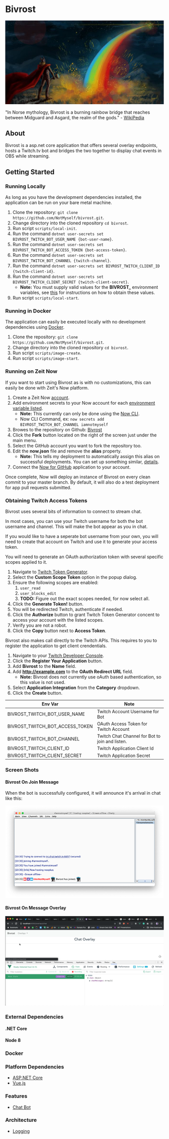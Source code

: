 # Bivrost

![Bivrost](/docs/images/bivrost-readme-header.jpg?raw=true "Bivrost")

"In Norse mythology, Bivrost is a burning rainbow bridge that reaches between Midguard and Asgard, the realm of the gods." - [WikiPedia](https://en.wikipedia.org/wiki/Bifr%C3%B6st)

## About

Bivrost is a asp.net core application that offers several overlay endpoints, hosts a Twitch.tv bot and bridges the two together to display chat events in OBS while streaming.

## Getting Started

### Running Locally

As long as you have the development dependencies installed, the application can be run on your bare metal machine.

1. Clone the repository: `git clone https://github.com/NotMyself/bivrost.git`.
1. Change directory into the cloned repository `cd bivrost`.
1. Run script `scripts/local-init`.
1. Run the command `dotnet user-secrets set BIVROST_TWITCH_BOT_USER_NAME {bot-user-name}`.
1. Run the command `dotnet user-secrets set BIVROST_TWITCH_BOT_ACCESS_TOKEN {bot-access-token}`.
1. Run the command `dotnet user-secrets set BIVROST_TWITCH_BOT_CHANNEL {twitch-channel}`.
1. Run the command `dotnet user-secrets set BIVROST_TWITCH_CLIENT_ID {twitch-client-id}`.
1. Run the command `dotnet user-secrets set BIVROST_TWITCH_CLIENT_SECRET {twitch-client-secret}`.
   - **Note:** You must supply valid values for the **BIVROST_** environment variables, see [this](#obtaining-twitch-access-tokens) for instructions on how to obtain these values.
1. Run script `scripts/local-start`.

### Running in Docker

The application can easily be executed locally with no development dependencies using [Docker](https://www.docker.com/).

1. Clone the repository: `git clone https://github.com/NotMyself/bivrost.git`.
2. Change directory into the cloned repository `cd bivrost`.
3. Run script `scripts/image-create`.
4. Run script `scripts/image-start`.

### Running on Zeit Now

If you want to start using Bivrost as is with no customizations, this can easily be done with Zeit's Now platform.

1. Create a Zeit Now [account](https://zeit.co/signup).
2. Add environment secrets to your Now account for each [environment variable listed](#obtaining-twitch-access-tokens).
   - **Note:** This currently can only be done using the [Now CLI](https://zeit.co/download#now-cli).
   - Now CLI Command, ex: `now secrets add BIVROST_TWITCH_BOT_CHANNEL iamnotmyself`
3. Browes to the repository on Github: [Bivrost](https://github.com/NotMyself/bivrost)
4. Click the **Fork** button located on the right of the screen just under the main menu.
5. Select the GitHub account you want to fork the repository too.
6. Edit the **now.json** file and remove the **alias** property.
   - **Note:** This tells my deployment to automatically assign this alias on successful deployments. You can set up something similar, [details](https://zeit.co/docs/v2/domains-and-aliases/aliasing-a-deployment).
7. Connect the [Now for GitHub](https://zeit.co/github) application to your account.

Once complete, Now will deploy an instance of Bivrost on every clean commit to your master branch. By default, it will also do a test deployment for app pull requests submitted.

### Obtaining Twitch Access Tokens

Bivrost uses several bits of information to connect to stream chat.

In most cases, you can use your Twitch username for both the bot username and channel. This will make the bot appear as you in chat.

If you would like to have a seperate bot username from your own, you will need to create that account on Twitch and use it to generate your access token.

You will need to generate an OAuth authorization token with several specific scopes applied to it.

1. Navigate to [Twitch Token Generator](https://twitchtokengenerator.com).
2. Select the **Custom Scope Token** option in the popup dialog.
3. Ensure the following scopes are enabled:
   1. `user_read`
   2. `user_blocks_edit`
   3. **TODO:** Figure out the exact scopes needed, for now select all.
4. Click the **Generate Token!** button.
5. You will be redirected Twitch, authenticate if needed.
6. Click the **Authorize** button to grant Twitch Token Generator concent to access your account with the listed scopes.
7. Verify you are not a robot.
8. Click the **Copy** button next to **Access Token**.

Bivrost also makes call directly to the Twitch APIs. This requires to you to register the application to get client crendentials.

1. Navigate to your [Twitch Developer Console](https://dev.twitch.tv/console).
1. Click the **Register Your Application** button.
1. Add **Bivrost** to the **Name** field.
1. Add **http://example.com** to the **OAuth Redirect URL** field.
   - **Note:** Bivrost does not currently use oAuth based authentication, so this value is not used.
1. Select **Application Integration** from the **Category** dropdown.
1. Click the **Create** button.

| Env Var | Note |
|---|---|
| BIVROST_TWITCH_BOT_USER_NAME | Twitch Account Username for Bot |
| BIVROST_TWITCH_BOT_ACCESS_TOKEN | OAuth Access Token for Twitch Account |
| BIVROST_TWITCH_BOT_CHANNEL | Twitch Chat Channel for Bot to join and listen. |
| BIVROST_TWITCH_CLIENT_ID | Twitch Application Client Id |
| BIVROST_TWITCH_CLIENT_SECRET| Twitch Application Secret |

### Screen Shots

#### Bivrost On Join Message

When the bot is successfully configured, it will announce it's arrival in chat like this:

![Bivrost On Join Message](/docs/images/bivrost-on-join-messsage.png?raw=true "Bivrost On Join Message")

#### Bivrost On Message Overlay

![Bivrost On Message Overlay](/docs/images/bivrost-on-message-overlay.gif?raw=true "Bivrost On Message Overlay")


### External Dependencies

#### .NET Core

#### Node 8

### Docker

### Platform Dependencies

- [ASP.NET Core](https://www.asp.net/mvc)
- [Vue.js](https://vuejs.org/)

### Features

- [Chat Bot](docs/mockups/chat-bot/readme.md)

### Architecture

- [Logging](docs/logging.md)
